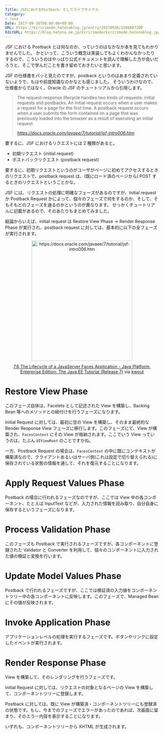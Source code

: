 ```yaml
---
Title: JSFにおけるPostback、そしてライフサイクル
Category:
- java
Date: 2017-09-30T00:00:00+09:00
URL: https://kiririmode.hatenablog.jp/entry/20170930/1506697200
EditURL: https://blog.hatena.ne.jp/kiririmode/kiririmode.hatenablog.jp/atom/entry/8599973812303421200
---
```


JSF における Postback とは何なのか、っていうのはなかなか本を見てもわかりませんでした。
かといって、こういう概念は実装してもよくわかんなかったりするので、こういうのはやっぱり公式ドキュメントを読んで理解した方が良いだろうと、そこで学んだことを書き留めておきたいと思います。

JSF の仕様書をパッと見たのですが、postback というのはあまり定義されていないようで、もはや前提知識なのかなとも感じました。
そういうわけなので、仕様書からではなく、Oracle の JSF のチュートリアルから引用します。

> The request-response lifecycle handles two kinds of requests: initial requests and postbacks. An initial request occurs when a user makes a request for a page for the first time. A postback request occurs when a user submits the form contained on a page that was previously loaded into the browser as a result of executing an initial request.
> 
> <cite>https://docs.oracle.com/javaee/7/tutorial/jsf-intro006.htm</cite>

要するに、JSF におけるリクエストには 2 種類があると。

- 初期リクエスト (initial request)
- ポストバックリクエスト (postback request)

要するに、初期リクエストというのがユーザがページに初めてアクセスするときのリクエストで、postback request は、(既にロード済のページから) POST するときのリクエストということかな。

JSF には、リクエストの処理に明確なフェーズがあるのですが、Initial request か Postback Request かによって、個々のフェーズで何をするのか、そして、そもそもどのフェーズを通るのかというのが異なります。
せっかくチュートリアルに記載があるので、そのあたりもまとめてみました。

結論からいえば、initial request は Restore View Phase -> Render Response Phase が実行され、postback request に対しては、基本的に以下の全フェーズが実行されます。

<div class="kwout" style="text-align: center;"><a href="https://docs.oracle.com/javaee/7/tutorial/jsf-intro006.htm"><img src="http://kwout.com/cutout/8/xm/yd/c36_bor_rou_sha.jpg" alt="https://docs.oracle.com/javaee/7/tutorial/jsf-intro006.htm" title="7.6 The Lifecycle of a JavaServer Faces Application - Java Platform, Enterprise Edition: The Java EE Tutorial (Release 7)" width="330" height="393" style="border: none;" /></a><p style="margin-top: 10px; text-align: center;"><a href="https://docs.oracle.com/javaee/7/tutorial/jsf-intro006.htm">7.6 The Lifecycle of a JavaServer Faces Application - Java Platform, Enterprise Edition: The Java EE Tutorial (Release 7)</a> via <a href="http://kwout.com/quote/8xmydc36">kwout</a></p></div>

# Restore View Phase

このフェーズ自体は、Facelets として記述された View を構築し、Backing Bean 等へのメソッドとの紐付けを行うフェーズになります。

Initial Request に対しては、最初に空の View を構築し、そのまま最終的な Render Response View フェーズに移行します。このフェーズにて、View が構築され、`FacesContext` にその View が格納されます。ここでいう View っていうのは、たぶん `UIViewRoot` のことですかね。

一方、Postback Request の場合は、`FacesContext` の中に既にコンテキストが構築済なので、クライアントあるいはサーバ側(これは設定で切り替えられる)に保存されている状態の情報を通して、それを復元することになります。

# Apply Request Values Phase

Postback の場合に行われるフェーズなのですが、ここでは View 中の各コンポーネント、たとえば InputText などが、入力された情報を読み取り、自分自身に保存するというフェーズになります。

# Process Validation Phase

このフェーズも Postback で実行されるフェーズですが、各コンポーネントに登録された Validator と Converter を利用して、個々のコンポーネントに入力された値の検証と変換を行います。

# Update Model Values Phase

Postback で行われるフェーズですが、ここでは検証済の入力値をコンポーネントツリー中の各コンポーネントに反映します。このフェーズで、Managed Bean にその値が反映されます。

# Invoke Application Phase

アプリケーションレベルの処理を実行するフェーズです。ボタンやリンクに設定したイベントが実行されます。

# Render Response Phase

View を構築して、そのレンダリングを行うフェーズです。

Initial Request に対しては、リクエストの対象となるページの View を構築して、コンポーネントツリーに登録します。

Postback に対しては、既に View が構築済・コンポーネントツリーにも登録済の状態です。もし、今までのフェーズでエラーがあったのであれば、次画面に留まり、そのエラー内容を表示することになります。

いずれも、コンポーネントツリーから XHTML が生成されます。

